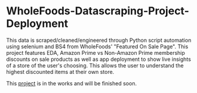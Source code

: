 # WholeFoods-Datascraping-Project-Deployment
This data is scraped/cleaned/engineered through Python script automation using selenium and BS4 from WholeFoods' "Featured On Sale Page". This project features EDA, Amazon Prime vs Non-Amazon Prime membership discounts on sale products as well as app deployment to show live insights of a store of the user's choosing. This allows the user to understand the highest discounted items at their own store.

This [project](https://share.streamlit.io/youssefsultan/wholefoods-datascraping-project-deployment/main) is in the works and will be finished soon.

